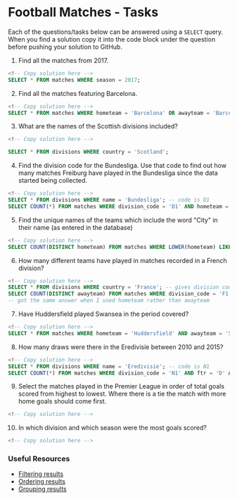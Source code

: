 # Football Matches - Tasks

Each of the questions/tasks below can be answered using a `SELECT` query. When you find a solution copy it into the code block under the question before pushing your solution to GitHub.

1) Find all the matches from 2017.

```sql
<!-- Copy solution here -->
SELECT * FROM matches WHERE season = 2017;

```

2) Find all the matches featuring Barcelona.

```sql
<!-- Copy solution here -->
SELECT * FROM matches WHERE hometeam = 'Barcelona' OR awayteam = 'Barcelona';

```

3) What are the names of the Scottish divisions included?

```sql
<!-- Copy solution here -->

SELECT * FROM divisions WHERE country = 'Scotland';
```

4) Find the division code for the Bundesliga. Use that code to find out how many matches Freiburg have played in the Bundesliga since the data started being collected.

```sql
<!-- Copy solution here -->
SELECT * FROM divisions WHERE name = 'Bundesliga'; -- code is D1
SELECT COUNT(*) FROM matches WHERE division_code = 'D1' AND hometeam = 'Freiburg' OR awayteam = 'Freiburg'; --count = 459

```

5) Find the unique names of the teams which include the word "City" in their name (as entered in the database)

```sql
<!-- Copy solution here -->
SELECT COUNT(DISTINCT hometeam) FROM matches WHERE LOWER(hometeam) LIKE LOWER('%City%'); --count = 4 

```

6) How many different teams have played in matches recorded in a French division?

```sql
<!-- Copy solution here -->
SELECT * FROM divisions WHERE country = 'France'; -- gives division code as F1 and F2
SELECT COUNT(DISTINCT awayteam) FROM matches WHERE division_code = 'F1' OR division_code = 'F2'; -- count 61
-- got the same answer when I used hometeam rather than awayteam

```

7) Have Huddersfield played Swansea in the period covered?

```sql
<!-- Copy solution here -->
SELECT * FROM matches WHERE hometeam = 'Huddersfield' AND awayteam = 'Swansea' OR awayteam = 'Huddersfield' AND hometeam = 'Swansea' ; -- Yes (12 rows = 12 matches)

```

8) How many draws were there in the Eredivisie between 2010 and 2015?

```sql
<!-- Copy solution here -->
SELECT * FROM divisions WHERE name = 'Eredivisie'; -- code is N1 
SELECT COUNT(*) FROM matches WHERE division_code = 'N1' AND ftr = 'D' AND season >= 2010 AND season <= 2015; -- count is 431

```

9) Select the matches played in the Premier League in order of total goals scored from highest to lowest. Where there is a tie the match with more home goals should come first.

```sql
<!-- Copy solution here -->


```

10) In which division and which season were the most goals scored?

```sql
<!-- Copy solution here -->


```

### Useful Resources

- [Filtering results](https://www.w3schools.com/sql/sql_where.asp)
- [Ordering results](https://www.w3schools.com/sql/sql_orderby.asp)
- [Grouping results](https://www.w3schools.com/sql/sql_groupby.asp)